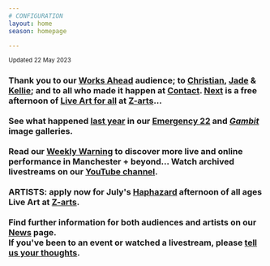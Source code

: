 ```yaml
---
# CONFIGURATION
layout: home
season: homepage

---
```

<small>Updated 22 May 2023</small>        
### Thank you to our [Works Ahead](/current/2023-worksahead) audience; to [Christian](/current/2023-worksahead/asare), [Jade](/current/2023-worksahead/williams) & [Kellie](/current/2023-worksahead/colbert); and to all who made it happen at <a href="https://contactmcr.com" target="_blank">Contact</a>. [Next](/current/2023) is a free afternoon of [Live Art for all](/hab/haphazard) at <a href="https://z-arts.org" target="_blank">Z-arts</a>…<br><br>See what happened [last year](/archive/2022) in our [Emergency 22](/galleries/2022-emergency) and [*Gambit*](/galleries/2022-gambit) image galleries.<br><br>Read our <a href="https://wordofwarning.posthaven.com" target="_blank">Weekly Warning</a> to discover more live and online performance in Manchester + beyond…  Watch archived livestreams on our <a href="https://youtube.com/@warnmcr" target="_blank">YouTube channel</a>.<br><br>ARTISTS: apply now for July's [Haphazard](/hab/haphazard) afternoon of all ages Live Art at <a href="https://z-arts.org" target="_blank">Z-arts</a>.<br><br>Find further information for both audiences and artists on our [News](/news) page.<br>If you've been to an event or watched a livestream, please <a href="http://bit.ly/warnmcrfeedback" target="_blank">tell us your thoughts</a>.
